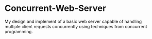 # Concurrent-Web-Server
My design and implement of a basic web server capable of handling multiple client requests concurrently using techniques from concurrent programming. 
